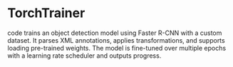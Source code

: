 # TorchTrainer
code trains an object detection model using Faster R-CNN with a custom dataset. It parses XML annotations, applies transformations, and supports loading pre-trained weights. The model is fine-tuned over multiple epochs with a learning rate scheduler and outputs progress.
